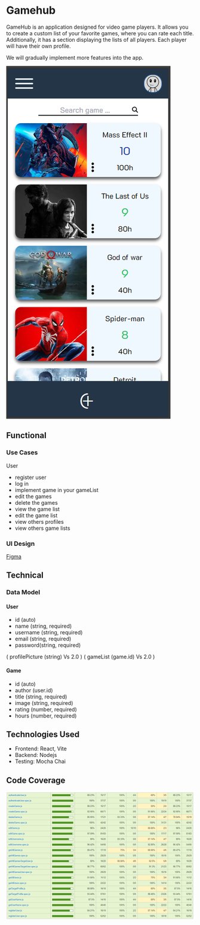 # Gamehub

GameHub is an application designed for video game players. It allows you to create a custom list of your favorite games, where you can rate each title. Additionally, it has a section displaying the lists of all players. Each player will have their own profile.

We will gradually implement more features into the app.

![alt text](./doc/image-2.png)

## Functional

### Use Cases

User
- register user
- log in
- implement game in your gameList
- edit the games
- delete the games
- view the game list
- edit the game list
- view others profiles
- view others game lists

### UI Design

[Figma](https://www.figma.com/design/GAs2cGmy06ZUkws4R8jZnI/Proyecto-Final?node-id=0-1&t=lpvyYDHEdKy8XEwY-1)

## Technical

### Data Model

#### User

- id (auto)                    
- name (string, required)      
- username (string, required)  
- email (string, required)     
- password(string, required)

( profilePicture (string) Vs 2.0 ) 
( gameList (game.id)      Vs 2.0 )



#### Game

- id (auto)                              
- author (user.id)                                
- title (string, required)      
- image (string, required)           
- rating (number, required)               
- hours (number, required)    

## Technologies Used

- Frontend: React, Vite
- Backend: Nodejs
- Testing: Mocha Chai

## Code Coverage

![alt text](./doc/image.png)